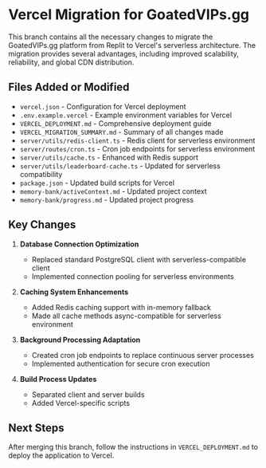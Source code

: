 # Vercel Migration for GoatedVIPs.gg

This branch contains all the necessary changes to migrate the GoatedVIPs.gg platform from Replit to Vercel's serverless architecture. The migration provides several advantages, including improved scalability, reliability, and global CDN distribution.

## Files Added or Modified

- `vercel.json` - Configuration for Vercel deployment
- `.env.example.vercel` - Example environment variables for Vercel
- `VERCEL_DEPLOYMENT.md` - Comprehensive deployment guide
- `VERCEL_MIGRATION_SUMMARY.md` - Summary of all changes made
- `server/utils/redis-client.ts` - Redis client for serverless environment
- `server/routes/cron.ts` - Cron job endpoints for serverless environment
- `server/utils/cache.ts` - Enhanced with Redis support
- `server/utils/leaderboard-cache.ts` - Updated for serverless compatibility
- `package.json` - Updated build scripts for Vercel
- `memory-bank/activeContext.md` - Updated project context
- `memory-bank/progress.md` - Updated project progress

## Key Changes

1. **Database Connection Optimization**
   - Replaced standard PostgreSQL client with serverless-compatible client
   - Implemented connection pooling for serverless environments

2. **Caching System Enhancements**
   - Added Redis caching support with in-memory fallback
   - Made all cache methods async-compatible for serverless environment

3. **Background Processing Adaptation**
   - Created cron job endpoints to replace continuous server processes
   - Implemented authentication for secure cron execution

4. **Build Process Updates**
   - Separated client and server builds
   - Added Vercel-specific scripts

## Next Steps

After merging this branch, follow the instructions in `VERCEL_DEPLOYMENT.md` to deploy the application to Vercel.
